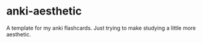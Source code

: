 # anki-aesthetic
A template for my anki flashcards. Just trying to make studying a little more aesthetic.
